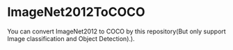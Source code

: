 # ImageNet2012ToCOCO
You can convert ImageNet2012 to COCO by this repository(But only support Image classification and Object Detection).).
